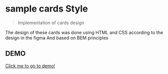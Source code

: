 # sample cards Style
> Implementation of cards design

The design of these cards was done using HTML and CSS according to the design in the figma
And based on BEM principles



## DEMO

[Click me to go to demo!](https://avi413.github.io/cards/)
